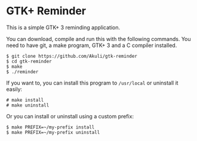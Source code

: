 # GTK+ Reminder

This is a simple GTK+ 3 reminding application.

You can download, compile and run this with the following commands. You need
to have git, a make program, GTK+ 3 and a C compiler installed.

    $ git clone https://github.com/Akuli/gtk-reminder
    $ cd gtk-reminder
    $ make
    $ ./reminder

If you want to, you can install this program to `/usr/local` or uninstall
it easily:

    # make install
    # make uninstall

Or you can install or uninstall using a custom prefix:

    $ make PREFIX=~/my-prefix install
    $ make PREFIX=~/my-prefix uninstall
